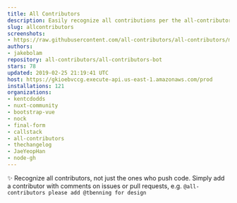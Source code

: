```yaml
---
title: All Contributors
description: Easily recognize all contributions per the all-contributors spec
slug: allcontributors
screenshots:
- https://raw.githubusercontent.com/all-contributors/all-contributors/master/docs/assets/bot-usage.png
authors:
- jakebolam
repository: all-contributors/all-contributors-bot
stars: 78
updated: 2019-02-25 21:19:41 UTC
host: https://gkioebvccg.execute-api.us-east-1.amazonaws.com/prod
installations: 121
organizations:
- kentcdodds
- nuxt-community
- bootstrap-vue
- nock
- final-form
- callstack
- all-contributors
- thechangelog
- JaeYeopHan
- node-gh
---
```


✨ Recognize all contributors, not just the ones who push code. Simply add a contributor with comments on issues or pull requests, e.g. `@all-contributors please add @tbenning for design`
